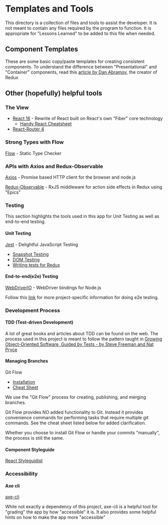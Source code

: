 # Templates and Tools

This directory is a collection of files and tools to assist the developer.
It is not meant to contain any files required by the program to function.
It is appropriate for "Lessons Learned" to be added to this file when needed.

## Component Templates
These are some basic copy/paste templates for creating consistent
components.  To understand the difference between "Presentational" and
"Container" components, read this 
[article by Dan Abramov](https://medium.com/@dan_abramov/smart-and-dumb-components-7ca2f9a7c7d0),
the creator of Redux 

## Other (hopefully) helpful tools

### The View
- [React 16](https://reactjs.org/blog/2017/09/26/react-v16.0.html) -
Rewrite of React built on React's own "Fiber" core technology
  - [Handy React Cheatsheet](https://devhints.io/react)
- [React-Router 4](https://reacttraining.com/react-router)

### Strong Types with Flow

[Flow](https://flow.org/) - Static Type Checker

### APIs with Axios and Redux-Observable

[Axios](https://github.com/axios/axios) - Promise based HTTP client
for the browser and node.js

[Redux-Observable](https://redux-observable.js.org/) - RxJS middleware
for action side effects in Redux using "Epics"

### Testing

This section highlights the tools used in this app for Unit Testing as
well as end-to-end testing.

#### Unit Testing
[Jest](https://facebook.github.io/jest/) - Delightful JavaScript Testing
- [Snapshot Testing](https://facebook.github.io/jest/docs/en/tutorial-react.html#snapshot-testing)
- [DOM Testing](https://facebook.github.io/jest/docs/en/tutorial-react.html#dom-testing)
- [Writing tests for Redux](https://redux.js.org/docs/recipes/WritingTests.html#writing-tests)

#### End-to-end(e2e) Testing
[WebDriverIO](http://webdriver.io/) - WebDriver bindings for Node.js

Follow this [link](../e2e/README.md) for more project-specific information for doing e2e testing.

### Development Process

#### TDD (Test-driven Development)
A lot of great books and articles about TDD can be found on the web. The 
process used in this project is meant to follow the pattern taught in
[Growing Object-Oriented Software, Guided by Tests - by Steve Freeman and Nat Pryce](http://www.growing-object-oriented-software.com/) 

#### Managing Branches
Git Flow
- [Installation](https://github.com/petervanderdoes/gitflow-avh/wiki/Installation)
- [Cheat Sheet](https://danielkummer.github.io/git-flow-cheatsheet/)

We use the "Git Flow" process for creating, publishing, and merging branches.

Git Flow provides NO added functionality to Git.  Instead it provides
convenience commands for performing tasks that require multiple git
commands.  See the cheat sheet listed below for added clarification.

Whether you choose to install Git Flow or handle your commits "manually",
the process is still the same.

#### Component Styleguide
[React Styleguidist](https://react-styleguidist.js.org/)

### Accessibility
#### Axe cli

[axe-cli](https://github.com/dequelabs/axe-cli)

While not exactly a dependency of this project, axe-cli is a helpful tool 
for "grading" the app by how "accessible" it is.  It also provides some 
helpful hints on how to make the app more "accessible"
